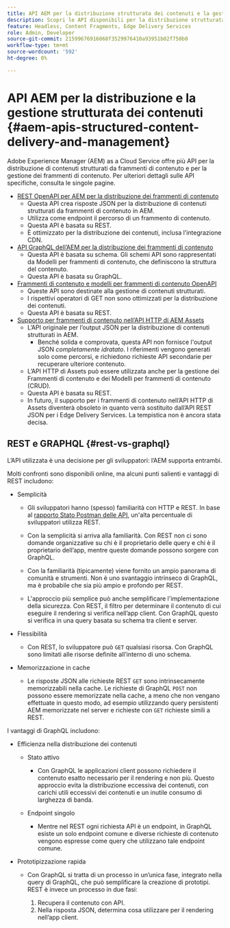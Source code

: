 ```yaml
---
title: API AEM per la distribuzione strutturata dei contenuti e la gestione dei frammenti di contenuto
description: Scopri le API disponibili per la distribuzione strutturata dei contenuti e la gestione dei frammenti di contenuto
feature: Headless, Content Fragments, Edge Delivery Services
role: Admin, Developer
source-git-commit: 21599676916068f3529976410a93951b02f750b0
workflow-type: tm+mt
source-wordcount: '592'
ht-degree: 0%

---
```



# API AEM per la distribuzione e la gestione strutturata dei contenuti {#aem-apis-structured-content-delivery-and-management}

Adobe Experience Manager (AEM) as a Cloud Service offre più API per la distribuzione di contenuti strutturati da frammenti di contenuto e per la gestione dei frammenti di contenuto. Per ulteriori dettagli sulle API specifiche, consulta le singole pagine.

* [REST OpenAPI per AEM per la distribuzione dei frammenti di contenuto](/help/headless/aem-rest-openapi-content-fragment-delivery.md)
   * Questa API crea risposte JSON per la distribuzione di contenuti strutturati da frammenti di contenuto in AEM.
   * Utilizza come endpoint il percorso di un frammento di contenuto.
   * Questa API è basata su REST.
   * È ottimizzato per la distribuzione dei contenuti, inclusa l’integrazione CDN.
* [API GraphQL dell’AEM per la distribuzione dei frammenti di contenuto](/help/headless/graphql-api/content-fragments.md)
   * Questa API è basata su schema. Gli schemi API sono rappresentati da Modelli per frammenti di contenuto, che definiscono la struttura del contenuto.
   * Questa API è basata su GraphQL.
* [Frammenti di contenuto e modelli per frammenti di contenuto OpenAPI](/help/headless/content-fragment-openapis.md)
   * Queste API sono destinate alla gestione di contenuti strutturati.
   * I rispettivi operatori di GET non sono ottimizzati per la distribuzione dei contenuti.
   * Questa API è basata su REST.
* [Supporto per frammenti di contenuto nell’API HTTP di AEM Assets](/help/assets/content-fragments/assets-api-content-fragments.md)
   * L’API originale per l’output JSON per la distribuzione di contenuti strutturati in AEM.
      * Benché solida e comprovata, questa API non fornisce l&#39;output JSON *completamente idratato*. I riferimenti vengono generati solo come percorsi, e richiedono richieste API secondarie per recuperare ulteriore contenuto.
   * L’API HTTP di Assets può essere utilizzata anche per la gestione dei Frammenti di contenuto e dei Modelli per frammenti di contenuto (CRUD).
   * Questa API è basata su REST.
   * In futuro, il supporto per i frammenti di contenuto nell’API HTTP di Assets diventerà obsoleto in quanto verrà sostituito dall’API REST JSON per i Edge Delivery Services. La tempistica non è ancora stata decisa.

<!--
## JSON vs HTML {#json-vs-HTML}

The content delivery format used is driven by frontend implementation. Unstructured content/HTML for full-stack implementations, structured content/JSON for headless implementations, or a combination of both in hybrid implementations. 

Key considerations include:

* Definition
  * JSON (JavaScript Object Notation) - used to represent, access and process structured data. 
  * HTML (HyperText Markup Language) - a markup language of tags and elements in a hierarchical structure.
* Primary Purpose
  * JSON is often used for transferring structure content between the server and client app.
  * HTML is the standard markup language for creating and rendering web pages in a browser.
-->

## REST e GRAPHQL {#rest-vs-graphql}

L’API utilizzata è una decisione per gli sviluppatori: l’AEM supporta entrambi.

Molti confronti sono disponibili online, ma alcuni punti salienti e vantaggi di REST includono:

* Semplicità

   * Gli sviluppatori hanno (spesso) familiarità con HTTP e REST. In base al [rapporto Stato Postman delle API](https://www.postman.com/state-of-api/), un&#39;alta percentuale di sviluppatori utilizza REST.

   * Con la semplicità si arriva alla familiarità. Con REST non ci sono domande organizzative su chi è il proprietario delle query e chi è il proprietario dell’app, mentre queste domande possono sorgere con GraphQL.

   * Con la familiarità (tipicamente) viene fornito un ampio panorama di comunità e strumenti. Non è uno svantaggio intrinseco di GraphQL, ma è probabile che sia più ampio e profondo per REST.

   * L&#39;approccio più semplice può anche semplificare l&#39;implementazione della sicurezza. Con REST, il filtro per determinare il contenuto di cui eseguire il rendering si verifica nell’app client. Con GraphQL questo si verifica in una query basata su schema tra client e server.

* Flessibilità

   * Con REST, lo sviluppatore può `GET` qualsiasi risorsa. Con GraphQL sono limitati alle risorse definite all’interno di uno schema.

* Memorizzazione in cache

   * Le risposte JSON alle richieste REST `GET` sono intrinsecamente memorizzabili nella cache. Le richieste di GraphQL `POST` non possono essere memorizzate nella cache, a meno che non vengano effettuate in questo modo, ad esempio utilizzando query persistenti AEM memorizzate nel server e richieste con `GET` richieste simili a REST.

I vantaggi di GraphQL includono:

* Efficienza nella distribuzione dei contenuti

   * Stato attivo

      * Con GraphQL le applicazioni client possono richiedere il contenuto esatto necessario per il rendering e non più. Questo approccio evita la distribuzione eccessiva dei contenuti, con carichi utili eccessivi dei contenuti e un inutile consumo di larghezza di banda.

   * Endpoint singolo

      * Mentre nel REST ogni richiesta API è un endpoint, in GraphQL esiste un solo endpoint comune e diverse richieste di contenuto vengono espresse come query che utilizzano tale endpoint comune.

* Prototipizzazione rapida

   * Con GraphQL si tratta di un processo in un’unica fase, integrato nella query di GraphQL, che può semplificare la creazione di prototipi. REST è invece un processo in due fasi:

      1. Recupera il contenuto con API.
      2. Nella risposta JSON, determina cosa utilizzare per il rendering nell’app client.
